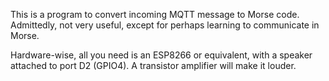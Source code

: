 This is a program to convert incoming MQTT message to Morse code.
Admittedly, not very useful, except for perhaps learning to communicate in Morse.

Hardware-wise, all you need is an ESP8266 or equivalent, with a speaker attached to port D2 (GPIO4).
A transistor amplifier will make it louder.